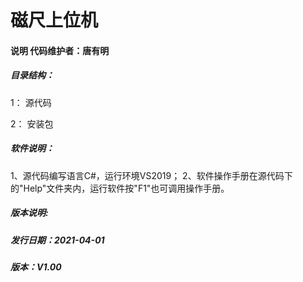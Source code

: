 #                            磁尺上位机 

####        说明     代码维护者：唐有明

##### 目录结构：

   1： 源代码

   2： 安装包

##### 软件说明：

   1、源代码编写语言C#，运行环境VS2019；
   2、软件操作手册在源代码下的"Help"文件夹内，运行软件按"F1"也可调用操作手册。

##### 版本说明: 

##### 发行日期：2021-04-01

##### 版本：V1.00
